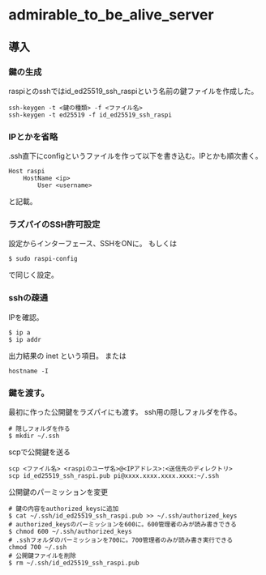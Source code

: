 # admirable_to_be_alive_server

## 導入
### 鍵の生成
raspiとのsshではid_ed25519_ssh_raspiという名前の鍵ファイルを作成した。
```bash: windows
ssh-keygen -t <鍵の種類> -f <ファイル名>
ssh-keygen -t ed25519 -f id_ed25519_ssh_raspi
```

### IPとかを省略
.ssh直下にconfigというファイルを作って以下を書き込む。IPとかも順次書く。
```config: config
Host raspi
    HostName <ip>
    	User <username>
```
と記載。

### ラズパイのSSH許可設定
設定からインターフェース、SSHをONに。
もしくは
```bash: raspi
$ sudo raspi-config
```
で同じく設定。

### sshの疎通
IPを確認。
```bash: raspi
$ ip a
$ ip addr
```
出力結果の inet という項目。
または
```bash:
hostname -I
```

### 鍵を渡す。
最初に作った公開鍵をラズパイにも渡す。
ssh用の隠しフォルダを作る。
```bash: raspi
# 隠しフォルダを作る
$ mkdir ~/.ssh
```
scpで公開鍵を送る
```bash: windows
scp <ファイル名> <raspiのユーザ名>@<IPアドレス>:<送信先のディレクトリ>
scp id_ed25519_ssh_raspi.pub pi@xxxx.xxxx.xxxx.xxxx:~/.ssh
```
公開鍵のパーミッションを変更
```bash: raspi
# 鍵の内容をauthorized_keysに追加
$ cat ~/.ssh/id_ed25519_ssh_raspi.pub >> ~/.ssh/authorized_keys
# authorized_keysのパーミッションを600に。600管理者のみが読み書きできる
$ chmod 600 ~/.ssh/authorized_keys
# .sshフォルダのパーミッションを700に。700管理者のみが読み書き実行できる
chmod 700 ~/.ssh
# 公開鍵ファイルを削除
$ rm ~/.ssh/id_ed25519_ssh_raspi.pub
```